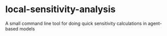 local-sensitivity-analysis
==========================

A small command line tool for doing quick sensitivity calculations in agent-based models
